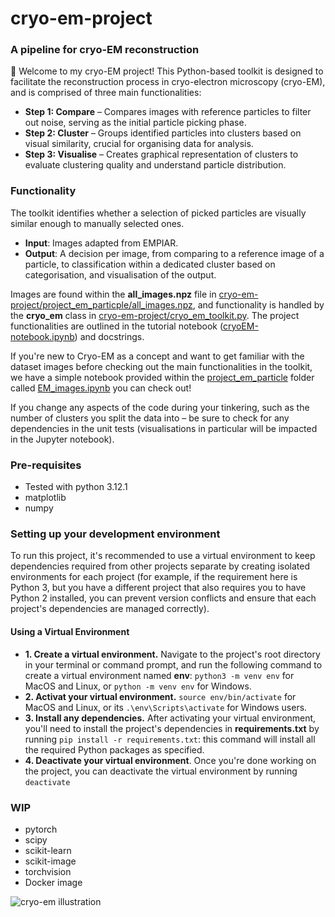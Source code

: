 # cryo-em-project
### A pipeline for cryo-EM reconstruction
:wave: Welcome to my cryo-EM project! This Python-based toolkit is designed to facilitate the reconstruction process in cryo-electron microscopy (cryo-EM), and is comprised of three main functionalities:

* **Step 1: Compare** – Compares images with reference particles to filter out noise, serving as the initial particle picking phase.
* **Step 2: Cluster** – Groups identified particles into clusters based on visual similarity, crucial for organising data for analysis.
* **Step 3: Visualise** – Creates graphical representation of clusters to evaluate clustering quality and understand particle distribution.

### Functionality
The toolkit identifies whether a selection of picked particles are visually similar enough to manually selected ones.
* **Input**: Images adapted from EMPIAR.
* **Output**: A decision per image, from comparing to a reference image of a particle, to classification within a dedicated cluster based on categorisation, and visualisation of the output.

Images are found within the **all_images.npz** file in [cryo-em-project/project_em_particple/all_images.npz](https://github.com/voilamelissa/cryo-em-project/blob/main/project_em_particle/all_images.npz), and functionality is handled by the **cryo_em** class in [cryo-em-project/cryo_em_toolkit.py](https://github.com/voilamelissa/cryo-em-project/blob/main/cryo_em_toolkit.py). The project functionalities are outlined in the tutorial notebook ([cryoEM-notebook.ipynb](https://github.com/voilamelissa/cryo-em-project/blob/main/cryoEM%E2%80%93notebook.ipynb)) and docstrings.

If you're new to Cryo-EM as a concept and want to get familiar with the dataset images before checking out the main functionalities in the toolkit, we have a simple notebook provided within the [project_em_particle](https://github.com/voilamelissa/cryo-em-project/tree/main/project_em_particle) folder called [EM_images.ipynb](https://github.com/voilamelissa/cryo-em-project/blob/main/project_em_particle/EM_images.ipynb) you can check out!

If you change any aspects of the code during your tinkering, such as the number of clusters you split the data into – be sure to check for any dependencies in the unit tests (visualisations in particular will be impacted in the Jupyter notebook).

### Pre-requisites
* Tested with python 3.12.1
* matplotlib
* numpy

### Setting up your development environment
To run this project, it's recommended to use a virtual environment to keep dependencies required from other projects separate by creating isolated environments for each project (for example, if the requirement here is Python 3, but you have a different project that also requires you to have Python 2 installed, you can prevent version conflicts and ensure that each project's dependencies are managed correctly).

#### Using a Virtual Environment
* **1. Create a virtual environment.** Navigate to the project's root directory in your terminal or command prompt, and run the following command to create a virtual environment named **env**: `python3 -m venv env` for MacOS and Linux, or `python -m venv env` for Windows.
* **2. Activat your virtual environment.** `source env/bin/activate` for MacOS and Linux, or its `.\env\Scripts\activate` for Windows users.
* **3. Install any dependencies.** After activating your virtual environment, you'll need to install the project's dependencies in **requirements.txt** by running `pip install -r requirements.txt`: this command will install all the required Python packages as specified.
* **4. Deactivate your virtual environment**. Once you're done working on the project, you can deactivate the virtual environment by running `deactivate`

### WIP
* pytorch
* scipy
* scikit-learn
* scikit-image
* torchvision
* Docker image

![cryo-em illustration](https://github.com/voilamelissa/cryo-em-project/assets/23558054/d3adb136-5932-418d-b4a4-5f2ed7cdd03f)
